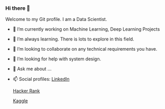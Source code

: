 ### Hi there 👋

Welcome to my Git profile. I am a Data Scientist.


- 🔭 I’m currently working on Machine Learning, Deep Learning Projects
- 🌱 I’m always learning. There is lots to explore in this field. 
- 👯 I’m looking to collaborate on any technical requirements you have.
- 🤔 I’m looking for help with system design.
- 💬 Ask me about ...
- 📫 Social profiles: 
  [LinkedIn](https://www.linkedin.com/in/rajiv2806/)

  [Hacker Rank](https://www.hackerrank.com/rajiv2806)

  [Kaggle](https://www.kaggle.com/rajiv2806)

<!-- 
- 😄 Pronouns: ...
- ⚡ Fun fact: ... -->
